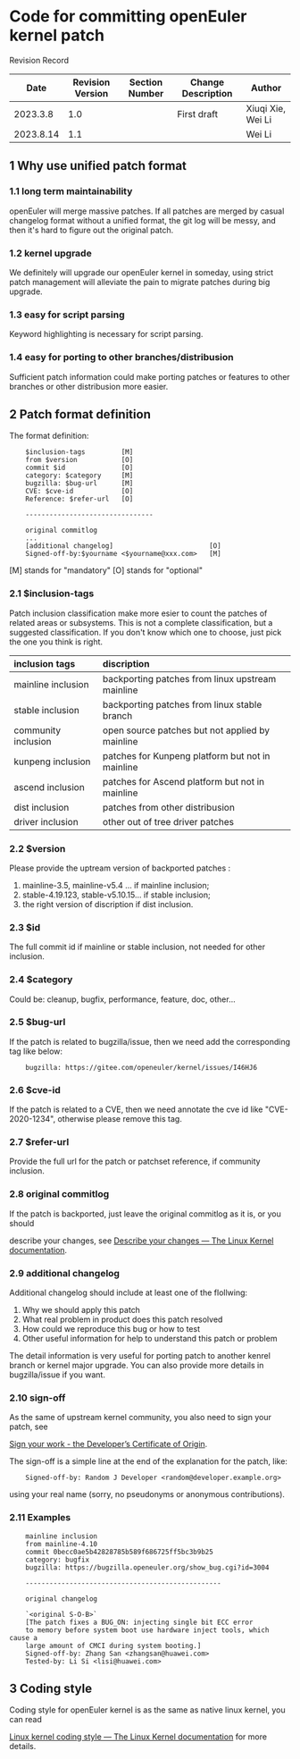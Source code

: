 Code for committing openEuler kernel patch
==========================================

Revision Record

| Date      | Revision Version | Section Number | Change Description | Author            |
| --------- | ---------------- | -------------- | ------------------ | ----------------- |
| 2023.3.8  | 1.0              |                | First draft        | Xiuqi Xie, Wei Li |
| 2023.8.14 | 1.1              |                |                    | Wei Li            |

1 Why use unified patch format
------------------------------

### 1.1 long term maintainability

openEuler will merge massive patches. If all patches are merged by casual
changelog format without a unified format, the git log will be messy, and
then it's hard to figure out the original patch.

### 1.2 kernel upgrade

We definitely will upgrade our openEuler kernel in someday, using strict
patch management will alleviate the pain to migrate patches during big upgrade.

### 1.3 easy for script parsing

Keyword highlighting is necessary for script parsing.

### 1.4 easy for porting to other branches/distribusion

Sufficient patch information could make porting patches or features to other
branches or other distribusion more easier.

2 Patch format definition
-------------------------

The format definition:

```
    $inclusion-tags         [M]
    from $version           [O]
    commit $id              [O]
    category: $category     [M]
    bugzilla: $bug-url      [M]
    CVE: $cve-id            [O]
    Reference: $refer-url   [O]

    --------------------------------

    original commitlog
    ...
    [additional changelog]                        [O]
    Signed-off-by:$yourname <$yourname@xxx.com>   [M]
```

[M] stands for "mandatory"
[O] stands for "optional"

### 2.1 $inclusion-tags

Patch inclusion classification make more esier to count the patches of related
areas or subsystems. This is not a complete classification, but a suggested
classification. If you don't know which one to choose, just pick the one you
think is right.

| inclusion tags      | discription                                      |
| :------------------ | :----------------------------------------------- |
| mainline inclusion  | backporting patches from linux upstream mainline |
| stable inclusion    | backporting patches from linux stable branch     |
| community inclusion | open source patches but not applied by mainline  |
| kunpeng inclusion   | patches for Kunpeng platform but not in mainline |
| ascend inclusion    | patches for Ascend platform but not in mainline  |
| dist inclusion      | patches from other distribusion                  |
| driver inclusion    | other out of tree driver patches                 |

### 2.2 $version

Please provide the uptream version of backported patches :

1. mainline-3.5, mainline-v5.4 ... if mainline inclusion;
2. stable-4.19.123, stable-v5.10.15... if stable inclusion;
3. the right version of discription if dist inclusion.

### 2.3 $id

The full commit id if mainline or stable inclusion, not needed for other inclusion.

### 2.4 $category

Could be: cleanup, bugfix, performance, feature, doc, other...

### 2.5 $bug-url

If the patch is related to bugzilla/issue, then we need add the corresponding
tag like below:

```
    bugzilla: https://gitee.com/openeuler/kernel/issues/I46HJ6
```

### 2.6 $cve-id

If the patch is related to a CVE, then we need annotate the cve id like "CVE-2020-1234",
otherwise please remove this tag.

### 2.7 $refer-url

Provide the full url for the patch or patchset reference, if community inclusion.

### 2.8 original commitlog

If the patch is backported, just leave the original commitlog as it is, or you should

describe your changes, see [Describe your changes — The Linux Kernel documentation](https://www.kernel.org/doc/html/latest/process/submitting-patches.html#describe-your-changes).

### 2.9 additional changelog

Additional changelog should include at least one of the flollwing:

1. Why we should apply this patch
2. What real problem in product does this patch resolved
3. How could we reproduce this bug or how to test
4. Other useful information for help to understand this patch or problem

The detail information is very useful for porting patch to another kenrel branch or
kernel major upgrade.
You can also provide more details in bugzilla/issue if you want.

### 2.10 sign-off

As the same of upstream kernel community, you also need to sign your patch, see

[Sign your work - the Developer’s Certificate of Origin](https://www.kernel.org/doc/html/latest/process/submitting-patches.html#sign-your-work-the-developer-s-certificate-of-origin).

The sign-off is a simple line at the end of the explanation for the patch, like:

```
    Signed-off-by: Random J Developer <random@developer.example.org>
```

using your real name (sorry, no pseudonyms or anonymous contributions).

### 2.11 Examples

```
    mainline inclusion
    from mainline-4.10
    commit 0becc0ae5b42828785b589f686725ff5bc3b9b25
    category: bugfix
    bugzilla: https://bugzilla.openeuler.org/show_bug.cgi?id=3004

    -------------------------------------------------

    original changelog

    `<original S-O-B>`
    [The patch fixes a BUG_ON: injecting single bit ECC error
    to memory before system boot use hardware inject tools, which cause a
    large amount of CMCI during system booting.]
    Signed-off-by: Zhang San <zhangsan@huawei.com>
    Tested-by: Li Si <lisi@huawei.com>
```

3 Coding style
--------------

Coding style for openEuler kernel is as the same as native linux kernel, you can read

[Linux kernel coding style — The Linux Kernel documentation](https://www.kernel.org/doc/html/latest/process/coding-style.html) for more details.
